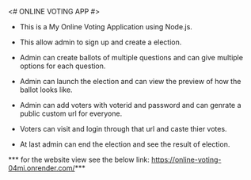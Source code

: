 <# ONLINE VOTING APP #>


* This is a  My Online Voting Application using Node.js.

* This allow admin to sign up and create a election.

* Admin can create ballots of multiple questions and can give multiple options for each question.

* Admin can launch the election and can view the preview of how the ballot looks like.

* Admin can add voters with voterid and password and can genrate a public custom url for everyone.

* Voters can visit and login through that url and caste thier votes.

* At last admin can end the election and see the result of election.

***  for the website view see the below link:
    https://online-voting-04mi.onrender.com/***

